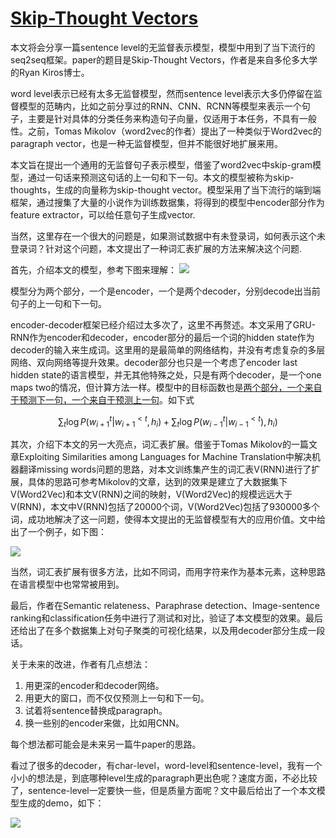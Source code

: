 # [Skip-Thought Vectors](https://arxiv.org/pdf/1506.06726v1.pdf)

本文将会分享一篇sentence level的无监督表示模型，模型中用到了当下流行的seq2seq框架。paper的题目是Skip-Thought Vectors，作者是来自多伦多大学的Ryan Kiros博士。

word level表示已经有太多无监督模型，然而sentence level表示大多仍停留在监督模型的范畴内，比如之前分享过的RNN、CNN、RCNN等模型来表示一个句子，主要是针对具体的分类任务来构造句子向量，仅适用于本任务，不具有一般性。之前，Tomas Mikolov（word2vec的作者）提出了一种类似于Word2vec的paragraph vector，也是一种无监督模型，但并不能很好地扩展来用。

本文旨在提出一个通用的无监督句子表示模型，借鉴了word2vec中skip-gram模型，通过一句话来预测这句话的上一句和下一句。本文的模型被称为skip-thoughts，生成的向量称为skip-thought vector。模型采用了当下流行的端到端框架，通过搜集了大量的小说作为训练数据集，将得到的模型中encoder部分作为feature extractor，可以给任意句子生成vector.

当然，这里存在一个很大的问题是，如果测试数据中有未登录词，如何表示这个未登录词？针对这个问题，本文提出了一种词汇表扩展的方法来解决这个问题.

首先，介绍本文的模型，参考下图来理解：
![](https://pic4.zhimg.com/6a0703d7c47f42e7a1afb60104b1e637_b.png)

模型分为两个部分，一个是encoder，一个是两个decoder，分别decode出当前句子的上一句和下一句。

encoder-decoder框架已经介绍过太多次了，这里不再赘述。本文采用了GRU-RNN作为encoder和decoder，encoder部分的最后一个词的hidden state作为decoder的输入来生成词。这里用的是最简单的网络结构，并没有考虑复杂的多层网络、双向网络等提升效果。decoder部分也只是一个考虑了encoder last hidden state的语言模型，并无其他特殊之处，只是有两个decoder，是一个one maps two的情况，但计算方法一样。模型中的目标函数也是<u>两个部分，一个来自于预测下一句，一个来自于预测上一句</u>。如下式

$$
\sum_t \log P(w_{i+1}^t|w_{i+1}^{<t},h_i)+\sum_{t}\log P(w_{i-1}^t|w_{i-1}^{<t}),h_i)
$$


其次，介绍下本文的另一大亮点，词汇表扩展。借鉴于Tomas Mikolov的一篇文章Exploiting Similarities among Languages for Machine Translation中解决机器翻译missing words问题的思路，对本文训练集产生的词汇表V(RNN)进行了扩展，具体的思路可参考Mikolov的文章，达到的效果是建立了大数据集下V(Word2Vec)和本文V(RNN)之间的映射，V(Word2Vec)的规模远远大于V(RNN)，本文中V(RNN)包括了20000个词，V(Word2Vec)包括了930000多个词，成功地解决了这一问题，使得本文提出的无监督模型有大的应用价值。文中给出了一个例子，如下图：

![](https://pic2.zhimg.com/c90f7f7546bb5d4988c8542312ebf011_b.png)

当然，词汇表扩展有很多方法，比如不同词，而用字符来作为基本元素，这种思路在语言模型中也常常被用到。

最后，作者在Semantic relateness、Paraphrase detection、Image-sentence ranking和classification任务中进行了测试和对比，验证了本文模型的效果。最后还给出了在多个数据集上对句子聚类的可视化结果，以及用decoder部分生成一段话。

关于未来的改进，作者有几点想法：
1. 用更深的encoder和decoder网络。
2. 用更大的窗口，而不仅仅预测上一句和下一句。
3. 试着将sentence替换成paragraph。
4. 换一些别的encoder来做，比如用CNN。

每个想法都可能会是未来另一篇牛paper的思路。

看过了很多的decoder，有char-level，word-level和sentence-level，我有一个小小的想法是，到底哪种level生成的paragraph更出色呢？速度方面，不必比较了，sentence-level一定要快一些，但是质量方面呢？文中最后给出了一个本文模型生成的demo，如下：

![](https://pic3.zhimg.com/addf0b183a786c43e33a48bc3e001c62_b.png)
